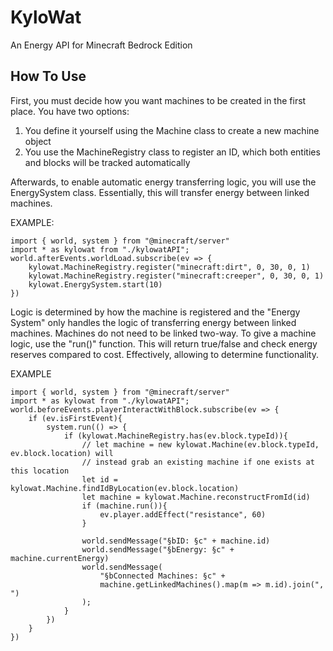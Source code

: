 # KyloWat
An Energy API for Minecraft Bedrock Edition

## How To Use
First, you must decide how you want machines to be created in the first place. You have two options:

1. You define it yourself using the Machine class to create a new machine object
2. You use the MachineRegistry class to register an ID, which both entities and blocks will be tracked automatically

Afterwards, to enable automatic energy transferring logic, you will use the EnergySystem class. Essentially, this will transfer energy between linked machines. 

EXAMPLE:
```
import { world, system } from "@minecraft/server"
import * as kylowat from "./kylowatAPI";
world.afterEvents.worldLoad.subscribe(ev => {
    kylowat.MachineRegistry.register("minecraft:dirt", 0, 30, 0, 1)
    kylowat.MachineRegistry.register("minecraft:creeper", 0, 30, 0, 1)
    kylowat.EnergySystem.start(10)
})
```

Logic is determined by how the machine is registered and the "Energy System" only handles the logic of transferring energy between linked machines. Machines do not need to be linked two-way. To give a machine logic, use the "run()" function. This will return true/false and check energy reserves compared to cost. Effectively, allowing to determine functionality. 

EXAMPLE
```
import { world, system } from "@minecraft/server"
import * as kylowat from "./kylowatAPI";
world.beforeEvents.playerInteractWithBlock.subscribe(ev => {
    if (ev.isFirstEvent){
        system.run(() => {
            if (kylowat.MachineRegistry.has(ev.block.typeId)){
                // let machine = new kylowat.Machine(ev.block.typeId, ev.block.location) will 
                // instead grab an existing machine if one exists at this location
                let id = kylowat.Machine.findIdByLocation(ev.block.location)
                let machine = kylowat.Machine.reconstructFromId(id)
                if (machine.run()){
                    ev.player.addEffect("resistance", 60)
                }

                world.sendMessage("§bID: §c" + machine.id)
                world.sendMessage("§bEnergy: §c" + machine.currentEnergy)
                world.sendMessage(
                    "§bConnected Machines: §c" +
                    machine.getLinkedMachines().map(m => m.id).join(", ")
                ); 
            }
        })
    }
})
```